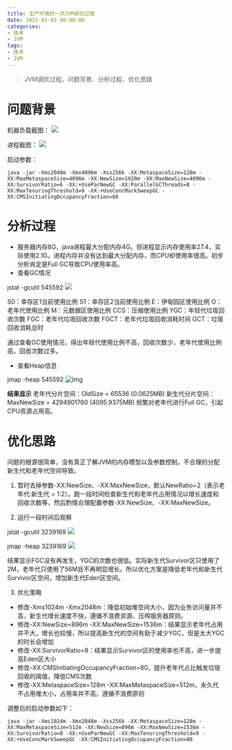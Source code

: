 ```yaml
---
title: 生产环境的一次JVM调优过程
date: 2021-02-05 00:00:00
categories:
- 技术
- JVM
tags:
- 技术
- JVM
---
```


> JVM调优过程。问题背景、分析过程、优化思路

<!-- more -->

# 问题背景

机器负载截图：
![](https://img-blog.csdnimg.cn/img_convert/199a0111cd0eb5d125aad7aa9b3931f7.png)

进程截图：
![](https://img-blog.csdnimg.cn/img_convert/309a202cad66e6241042bb4481ef1434.png)

启动参数：
```shell
java -jar -Xms2048m -Xmx4096m -Xss256k -XX:MetaspaceSize=128m -XX:MaxMetaspaceSize=4096m -XX:NewSize=1920m -XX:MaxNewSize=4096m -XX:SurvivorRatio=6 -XX:+UseParNewGC -XX:ParallelGCThreads=8 -XX:MaxTenuringThreshold=9 -XX:+UseConcMarkSweepGC -XX:CMSInitiatingOccupancyFraction=60
```

# 分析过程
* 服务器内存8G，java进程最大分配内存4G。但进程显示内存使用率27.4，实际使用2.1G。进程内存并没有达到最大分配内存，而CPU却使用率很高。初步分析肯定是Full GC导致CPU使用率高。
* 查看GC情况

jstat -gcutil 545592
![](https://img-blog.csdnimg.cn/img_convert/9894d8abf1c685796ff64f0e3d389505.png)

S0：幸存区1当前使用比例
S1：幸存区2当前使用比例
E：伊甸园区使用比例
O：老年代使用比例
M：元数据区使用比例
CCS：压缩使用比例
YGC：年轻代垃圾回收次数
FGC：老年代垃圾回收次数
FGCT：老年代垃圾回收消耗时间
GCT：垃圾回收消耗总时

通过查看GC使用情况，得出年轻代使用比例不高，回收次数少，老年代使用比例高，回收次数过多。

* 查看Heap信息

jmap -heap 545592
![img](https://img-blog.csdnimg.cn/img_convert/d49c1e18cf0b371e2a85a37eef830684.png)

**结果显示**
老年代分片空间：OldSize = 65536 (0.0625MB)
新生代分片空间：MaxNewSize = 4294901760 (4095.9375MB)
频繁对老年代进行Full GC，引起CPU资源占用高。

# 优化思路

问题的根源很简单，没有真正了解JVM的内存模型以及参数控制，不合理的分配新生代和老年代空间导致。

1. 暂时去掉参数-XX:NewSize、-XX:MaxNewSize，默认NewRatio=2（表示老年代:新生代 = 1:2）。跑一段时间检查新生代和老年代占用情况以增长速度和回收次数等，然后酌情合理配置参数-XX:NewSize、-XX:MaxNewSize。

2. 运行一段时间后观察

jstat -gcutil 3239169
![](https://img-blog.csdnimg.cn/img_convert/4016208c399c5fa718eff3b79ccbe30d.png)

jmap -heap 3239169
![](https://img-blog.csdnimg.cn/img_convert/1eaff9853cf6e8f15f3860670b9c837d.png)

结果显示FGC没有再发生，YGC的次数也很低。实际新生代Survivor区只使用了2M，老年代只使用了56M且不再明显增长。所以优化方案是降低老年代和新生代Survivor区空间，增加新生代Eden区空间。

3. 优化策略

* 修改-Xms1024m -Xmx2048m：降低初始堆空间大小，因为业务访问量并不高，新生代增长速度不快，遵循不浪费资源、压榨服务器原则。
* 修改-XX:NewSize=896m -XX:MaxNewSize=1536m：结果显示老年代占用并不大，增长也较慢，所以提高新生代的空间有助于减少YGC，但是太大YGC的时长会增加
* 修改-XX:SurvivorRatio=8：结果显示Survivor区的使用率也不高，进一步提高Eden区大小
* 修改–XX:CMSInitiatingOccupancyFraction=80，提升老年代占比触发垃圾回收的阈值，降低CMS次数
* 修改-XX:MetaspaceSize=128m -XX:MaxMetaspaceSize=512m，永久代不占用堆大小，占用率并不高，遵循不浪费原则

调整后的启动参数如下：
```shell
java -jar -Xms1024m -Xmx2048m -Xss256k -XX:MetaspaceSize=128m -XX:MaxMetaspaceSize=512m -XX:NewSize=896m -XX:MaxNewSize=1536m -XX:SurvivorRatio=8 -XX:+UseParNewGC -XX:MaxTenuringThreshold=9 -XX:+UseConcMarkSweepGC -XX:CMSInitiatingOccupancyFraction=80
```
